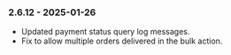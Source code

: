 ### 2.6.12 - 2025-01-26
* Updated payment status query log messages.
* Fix to allow multiple orders delivered in the bulk action.
